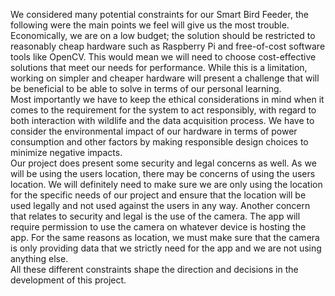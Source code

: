 We considered many potential constraints for our Smart Bird Feeder, the following were the main points we feel will give us the most trouble.   
Economically, we are on a low budget; the solution should be restricted to reasonably cheap hardware such as Raspberry Pi and free-of-cost software tools like OpenCV. This would mean we will need to choose cost-effective solutions that meet our needs for performance. While this is a limitation, working on simpler and cheaper hardware will present a challenge that will be beneficial to be able to solve in terms of our personal learning.   
Most importantly we have to keep the ethical considerations in mind when it comes to the requirement for the system to act responsibly, with regard to both interaction with wildlife and the data acquisition process. We have to consider the environmental impact of our hardware in terms of power consumption and other factors by making responsible design choices to minimize negative impacts.  
Our project does present some security and legal concerns as well. As we will be using the users location, there may be concerns of using the users location. We will definitely need to make sure we are only using the location for the specific needs of our project and ensure that the location will be used legally and not used against the users in any way. Another concern that relates to security and legal is the use of the camera. The app will require permission to use the camera on whatever device is hosting the app. For the same reasons as location, we must make sure that the camera is only providing data that we strictly need for the app and we are not using anything else.   
All these different constraints shape the direction and decisions in the development of this project.